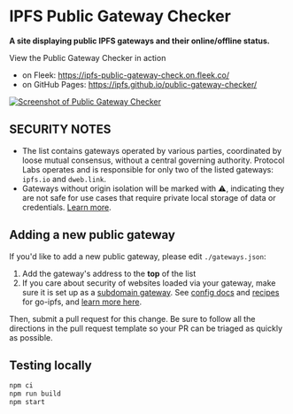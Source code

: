 # IPFS Public Gateway Checker

**A site displaying public IPFS gateways and their online/offline status.**

View the Public Gateway Checker in action
* on Fleek:  https://ipfs-public-gateway-check.on.fleek.co/
* on GitHub Pages: https://ipfs.github.io/public-gateway-checker/

[![Screenshot of Public Gateway Checker](https://user-images.githubusercontent.com/157609/121263486-f7fb2800-c8b5-11eb-9061-0b6f586a6f25.png)](https://ipfs.github.io/public-gateway-checker/)

## SECURITY NOTES

- The list contains gateways operated by various parties, coordinated by loose mutual consensus, without a central governing authority. Protocol Labs operates and is responsible for only two of the listed gateways: `ipfs.io` and `dweb.link`.
- Gateways without origin isolation will be marked with ⚠️, indicating they are not safe for use cases that require private local storage of data or credentials. [Learn more](https://github.com/ipfs/public-gateway-checker/issues/150).

## Adding a new public gateway

If you'd like to add a new public gateway, please edit `./gateways.json`:

1. Add the gateway's address to the **top** of the list
2. If you care about security of websites loaded via your gateway, make sure it is set up as a [subdomain gateway](https://docs.ipfs.io/how-to/address-ipfs-on-web/#subdomain-gateway). See [config docs](https://github.com/ipfs/go-ipfs/blob/master/docs/config.md#gatewaypublicgateways) and [recipes](https://github.com/ipfs/go-ipfs/blob/master/docs/config.md#gateway-recipes) for go-ipfs, and [learn more here](https://github.com/ipfs/public-gateway-checker/issues/150).

Then, submit a pull request for this change. Be sure to follow all the directions in the pull request template so your PR can be triaged as quickly as possible.

## Testing locally

```bash
npm ci
npm run build
npm start
```
